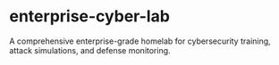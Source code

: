 # enterprise-cyber-lab
A comprehensive enterprise-grade homelab for cybersecurity training, attack simulations, and defense monitoring.

